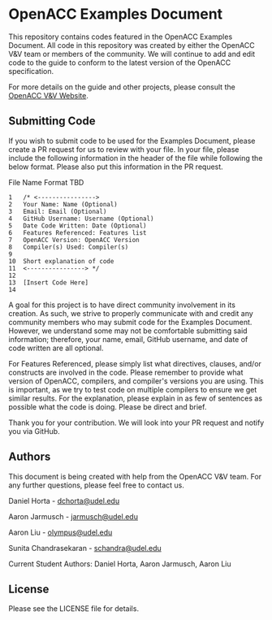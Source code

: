 # OpenACC Examples Document
This repository contains codes featured in the OpenACC Examples Document. All code in this repository was created by either the OpenACC V&V team or members of the community. We will continue to add and edit code to the guide to conform to the latest version of the OpenACC specification.

For more details on the guide and other projects, please consult the [OpenACC V&V Website](https://crpl.cis.udel.edu/oaccvv/).

## Submitting Code
If you wish to submit code to be used for the Examples Document, please create a PR request for us to review with your file. In your file, please include the following information in the header of the file while following the below format. Please also put this information in the PR request.

File Name Format TBD
```
1   /* <---------------->
2   Your Name: Name (Optional)
3   Email: Email (Optional)
4   GitHub Username: Username (Optional)
5   Date Code Written: Date (Optional)
6   Features Referenced: Features list
7   OpenACC Version: OpenACC Version
8   Compiler(s) Used: Compiler(s)
9
10  Short explanation of code
11  <----------------> */
12
13  [Insert Code Here]
14
```

A goal for this project is to have direct community involvement in its creation. As such, we strive to properly communicate with and credit any community members who may submit code for the Examples Document. However, we understand some may not be comfortable submitting said information; therefore, your name, email, GitHub username, and date of code written are all optional.

For Features Referenced, please simply list what directives, clauses, and/or constructs are involved in the code. Please remember to provide what version of OpenACC, compilers, and compiler's versions you are using. This is important, as we try to test code on multiple compilers to ensure we get similar results. For the explanation, please explain in as few of sentences as possible what the code is doing. Please be direct and brief.

Thank you for your contribution. We will look into your PR request and notify you via GitHub.

## Authors
This document is being created with help from the OpenACC V&V team. For any further questions, please feel free to contact us.

Daniel Horta - dchorta@udel.edu

Aaron Jarmusch - jarmusch@udel.edu

Aaron Liu - olympus@udel.edu

Sunita Chandrasekaran - schandra@udel.edu

Current Student Authors: Daniel Horta, Aaron Jarmusch, Aaron Liu

## License
Please see the LICENSE file for details.
